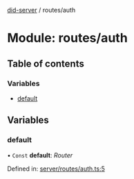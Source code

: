 [did-server](../README.md) / routes/auth

# Module: routes/auth

## Table of contents

### Variables

- [default](routes_auth.md#default)

## Variables

### default

• `Const` **default**: *Router*

Defined in: [server/routes/auth.ts:5](https://github.com/Puzzlepart/did/blob/0f327877/server/routes/auth.ts#L5)
